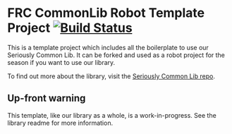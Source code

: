 # FRC CommonLib Robot Template Project [![Build Status](https://dev.azure.com/Team488/Team%20488%20Builds/_apis/build/status/Team488.TeamXbot2023?branchName=main)](https://dev.azure.com/Team488/Team%20488%20Builds/_build/latest?definitionId=9&branchName=main)

This is a template project which includes all the boilerplate to use our Seriously Common Lib. It can be forked and used as a robot project for the season if you want to use our library.

To find out more about the library, visit the [Seriously Common Lib repo](https://github.com/Team488/SeriouslyCommonLib).

## Up-front warning

This template, like our library as a whole, is a work-in-progress. See the library readme for more information.
